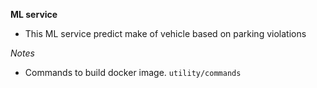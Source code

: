 **ML service**
 - This ML service predict make of vehicle based on parking violations
 
*Notes*
 - Commands to build docker image.
     ```utility/commands```